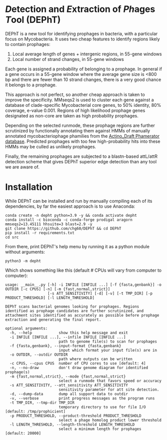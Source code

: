 # *D*etection and *E*xtraction of *Ph*ages *T*ool (DEPhT)

DEPhT is a new tool for identifying prophages in bacteria, with a particular focus on Mycobacteria. It uses two cheap features to identify regions likely to contain prophages:
1.  Local average length of genes + intergenic regions, in 55-gene windows
2.  Local number of strand changes, in 55-gene windows

Each gene is assigned a probability of belonging to a prophage.  In general if a gene occurs in a 55-gene window where the average gene size is <800 bp and there are fewer than 10 strand changes, there is a very good chance it belongs to a prophage.  

This approach is not perfect, so another cheap approach is taken to improve the specificity.  MMseqs2 is used to cluster each gene against a database of clade-specific Mycobacterial core genes, to 50% identity, 80% coverage, e-value 0.001.  Regions of high likelihood prophage genes designated as non-core are taken as high probability prophages.

Depending on the selected runmode, these prophage regions are further scrutinized by functionally annotating them against HMMs of manually annotated mycobacteriophage phamilies from the [Actino_Draft Phamerator database](http://databases.hatfull.org/Actino_Draft).  Predicted prophages with too few high-probability hits into these HMMs may be culled as unlikely prophages.

Finally, the remaining prophages are subjected to a blastn-based attL/attR detection scheme that gives DEPhT superior edge detection than any tool we are aware of.

# Installation

While DEPhT can be installed and run by manually compiling each of its dependencies, by far the easiest approach is to use Anaconda:

    conda create -n depht python=3.9 -y && conda activate depht
    conda install -c bioconda -c conda-forge prodigal aragorn mmseqs2=13.45111 hhsuite=3 blast=2.9 -y
    git clone https://github.com/chg60/DEPhT && cd DEPhT
    pip install -r requirements.txt
    cd src
    
From there, print DEPhT's help menu by running it as a python module without arguments:

    python3 -m depht

Which shows something like this (default # CPUs will vary from computer to computer):

    usage: __main__.py [-h] -i INFILE [INFILE ...] [-f {fasta,genbank}] -o OUTDIR [-c CPUS] [-n] [-m {fast,normal,strict}]
                       [-s ATT_SENSITIVITY] [-d] [-v] [-t TMP_DIR] [-p PRODUCT_THRESHOLD] [-l LENGTH_THRESHOLD]

    DEPhT scans bacterial genomes looking for prophages. Regions identified as prophage candidates are further scrutinized, and
    attachment sites identified as accurately as possible before prophage extraction and generating the final report.

    optional arguments:
      -h, --help            show this help message and exit
      -i INFILE [INFILE ...], --infile INFILE [INFILE ...]
                            path to genome file(s) to scan for prophages
      -f {fasta,genbank}, --input-format {fasta,genbank}
                            input which format your input file(s) are in
      -o OUTDIR, --outdir OUTDIR
                            path where outputs can be written
      -c CPUS, --cpus CPUS  number of CPU cores to use [default: 4]
      -n, --no-draw         don't draw genome diagram for identified prophage(s)
      -m {fast,normal,strict}, --mode {fast,normal,strict}
                            select a runmode that favors speed or accuracy
      -s ATT_SENSITIVITY, --att_sensitivity ATT_SENSITIVITY
                            sensitivity parameter for att site detection.
      -d, --dump-data       dump all support data to outdir
      -v, --verbose         print progress messages as the program runs
      -t TMP_DIR, --tmp-dir TMP_DIR
                            temporary directory to use for file I/O [default: /tmp/prophicient]
      -p PRODUCT_THRESHOLD, --product-threshold PRODUCT_THRESHOLD
                            select a phage homolog product lower threshold
      -l LENGTH_THRESHOLD, --length-threshold LENGTH_THRESHOLD
                            select a minimum length for prophages [default: 20000]

